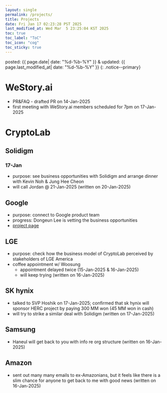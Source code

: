 ```yaml
---
layout: single
permalink: /projects/
title: Projects
date: Fri Jan 17 02:23:28 PST 2025
last_modified_at: Wed Mar  5 23:25:04 KST 2025
toc: true
toc_label: "ToC"
toc_icon: "cog"
toc_sticky: true
---
```


posted: {{ page.date| date: "%d-%b-%Y" }}
&amp;
updated: {{ page.last_modified_at| date: "%d-%b-%Y" }}
{: .notice--primary}

# WeStory.ai

- PR&FAQ - drafted PR on 14-Jan-2025
- first meeting with WeStory.ai members scheduled for 7pm on 17-Jan-2025

# CryptoLab

## Solidigm

### 17-Jan

- purpose: see business opportunities with Solidigm and arrange dinner with Kevin Noh &amp; Jung Hee Cheon
- will call Jordan @ 21-Jan-2025 (written on 20-Jan-2025)

## Google

- purpose: connect to Google product team
- progress: Dongeun Lee is vetting the business opportunities
- [project page](/projects/cryptolab/google)


## LGE

- purpose: check how the business model of CryptoLab perceived by stakeholders of LGE America
- coffee appointment w/ Woosung
	- appointment delayed twice (15-Jan-2025 &amp; 16-Jan-2025)
	- will keep trying (written on 16-Jan-2025)

## SK hynix

<!-- - will proceed once Solidigm case starts to be made (written on 16-Jan-2025)-->
- talked to SVP Hoshik on 17-Jan-2025; confirmed that sk hynix will sponsor HERC project
	by paying 300 MM won (45 MM won in cash)
- will try to strike a similar deal with Solidigm (written on 17-Jan-2025)

## Samsung

- Haneul will get back to you with info re org structure (written on 16-Jan-2025)

## Amazon

- sent out many many emails to ex-Amazonians,
but it feels like there is a slim chance for anyone to get back to me with good news (written on 16-Jan-2025)

